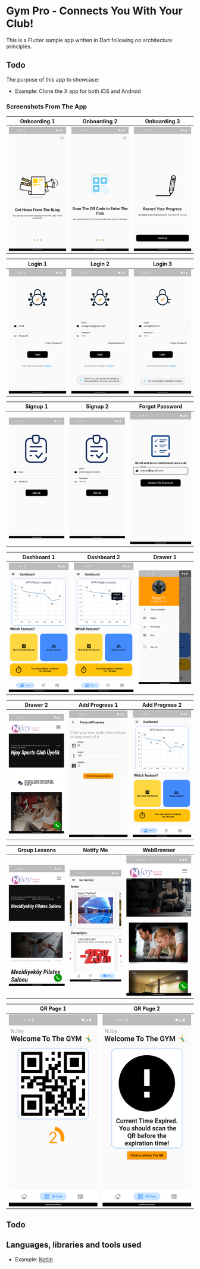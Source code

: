 # Gym Pro - Connects You With Your Club!

This is a Flutter sample app written in Dart following *no* architecture principles.

## Todo
The purpose of this app to showcase:

- Example: Clone the X app for both iOS and Android


### Screenshots From The App

Onboarding 1 | Onboarding 2 | Onboarding 3
:-------------------------:|:-------------------------:|:-------------------------:|
<img src="images/onboarding_1.png" style="width:275"/> | <img src="images/onboarding_2.png" style="width:275"/> | <img src="images/onboarding_3.png" style="width:275"/> |

Login 1 | Login 2 | Login 3
:-------------------------:|:-------------------------:|:-------------------------:|
<img src="images/login_1.png" style="width:275"/> | <img src="images/login_2.png" style="width:275"/> | <img src="images/login_3.png" style="width:275"/> |

Signup 1 | Signup 2 | Forgot Password
:-------------------------:|:-------------------------:|:-------------------------:|
<img src="images/signup_1.png" style="width:275"/> | <img src="images/signup_2.png" style="width:275"/> | <img src="images/forgot_password_1.png" style="width:275"/> |

Dashboard 1 | Dashboard 2 | Drawer 1
:-------------------------:|:-------------------------:|:-------------------------:|
<img src="images/dashboard_1.png" style="width:275"/> | <img src="images/dashboard_2.png" style="width:275"/> | <img src="images/drawer_1.png" style="width:275"/> |

Drawer 2 | Add Progress 1 | Add Progress 2
:-------------------------:|:-------------------------:|:-------------------------:|
<img src="images/drawer_2.png" style="width:275"/> | <img src="images/add_progress_2.png" style="width:275"/> | <img src="images/add_progress_3.png" style="width:275"/> |

Group Lessons  | Notify Me | WebBrowser
:-------------------------:|:-------------------------:|:-------------------------:|
<img src="images/group_lessons_2.png" style="width:275"/> | <img src="images/notify_page_1.png" style="width:275"/> | <img src="images/notify_page_2.png" style="width:275"/> |

QR Page 1   | QR Page 2
:-------------------------:|:-------------------------:|
<img src="images/qr_page_1.png" style="width:275"/> | <img src="images/qr_page_2.png" style="width:275"/> |

## Todo

## Languages, libraries and tools used
- Example: [Kotlin](https://kotlinlang.org/)

